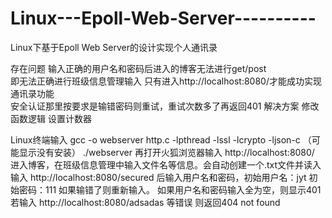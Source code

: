# Linux---Epoll-Web-Server----------
 Linux下基于Epoll Web Server的设计实现个人通讯录

 
存在问题
	输入正确的用户名和密码后进入的博客无法进行get/post 	
	即无法正确进行班级信息管理输入
	只有进入http://localhost:8080/才能成功实现通讯录功能			
	安全认证那里按要求是输错密码则重试，重试次数多了再返回401
解决方案
	修改函数逻辑
	设置计数器

 Linux终端输入
gcc -o webserver http.c -lpthread -lssl -lcrypto -ljson-c
	（可能显示没有安装）
./webserver
	再打开火狐浏览器输入
	http://localhost:8080/
	进入博客，在班级信息管理中输入文件名等信息。会自动创建一个.txt文件并读入
	输入	http://localhost:8080/secured
	后输入用户名和密码，初始用户名：jyt
			     		初始密码：111
	如果输错了则重新输入。
	如果用户名和密码输入全为空，则显示401
	若输入	http://localhost:8080/adsadas	等错误
	则返回404 not found




